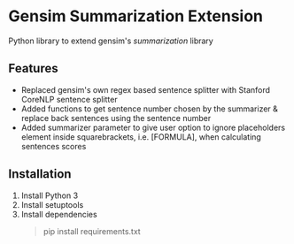 # Gensim Summarization Extension
Python library to extend gensim's *summarization* library

## Features
* Replaced gensim's own regex based sentence splitter with Stanford CoreNLP sentence splitter
* Added functions to get sentence number chosen by the summarizer & replace back sentences using the sentence number
* Added summarizer parameter to give user option to ignore placeholders element inside squarebrackets, i.e. [FORMULA], when calculating sentences scores

## Installation
1. Install Python 3
2. Install setuptools
3. Install dependencies
    > pip install requirements.txt